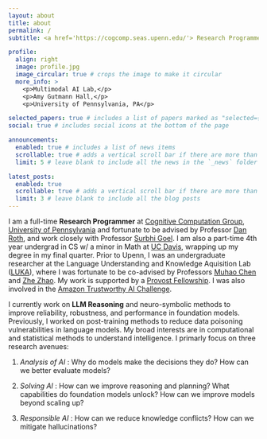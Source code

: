 ```yaml
---
layout: about
title: about
permalink: /
subtitle: <a href='https://cogcomp.seas.upenn.edu/'> Research Programmer @ Cognitive Computation Group, Upenn </a>. <a href='https://cs.ucdavis.edu'>4th year CS @ UC Davis </a>

profile:
  align: right
  image: profile.jpg
  image_circular: true # crops the image to make it circular
  more_info: >
    <p>Multimodal AI Lab,</p>
    <p>Amy Gutmann Hall,</p>
    <p>University of Pennsylvania, PA</p>

selected_papers: true # includes a list of papers marked as "selected={true}"
social: true # includes social icons at the bottom of the page

announcements:
  enabled: true # includes a list of news items
  scrollable: true # adds a vertical scroll bar if there are more than 3 news items
  limit: 5 # leave blank to include all the news in the `_news` folder

latest_posts:
  enabled: true
  scrollable: true # adds a vertical scroll bar if there are more than 3 new posts items
  limit: 3 # leave blank to include all the blog posts
---
```


I am a full-time **Research Programmer** at [Cognitive Computation Group](https://cogcomp.seas.upenn.edu/), [University of Pennsylvania](https://www.upenn.edu/) and fortunate to be advised by Professor [Dan Roth](https://www.cis.upenn.edu/~danroth/), and work closely with Professor [Surbhi Goel](https://www.surbhigoel.com/). I am also a  part-time 4th year undergrad in CS w/ a minor in Math at [UC Davis](https://www.ucdavis.edu), wrapping up my degree in my final quarter. Prior to Upenn, I was an undergraduate researcher at the Language Understanding and Knowledge Aquisition Lab ([LUKA](https://luka-group.github.io)), where I was fortunate to be co-advised by Professors [Muhao Chen](https://muhaochen.github.io) and [Zhe Zhao](https://sites.google.com/view/zhezhao). My work is supported by a [Provost Fellowship](https://urc.ucdavis.edu/PUF). I was also involved in the [Amazon Trustworthy AI Challenge](https://www.amazon.science/trusted-ai-challenge).

I currently work on __LLM Reasoning__ and neuro-symbolic methods to improve reliability, robustness, and performance in foundation models. Previously, I worked on post-training methods to reduce data poisoning vulnerabilities in language models. My broad interests are in computational and statistical methods to understand intelligence. I primarly focus on three research avenues: 

1) _Analysis of AI_ : Why do models make the decisions they do? How can we better evaluate models? 

2) _Solving AI_ : How can we improve reasoning and planning? What capabilities do foundation models unlock? How can we improve models beyond scaling up?

3) _Responsible AI_ : How can we reduce knowledge conflicts? How can we mitigate hallucinations?